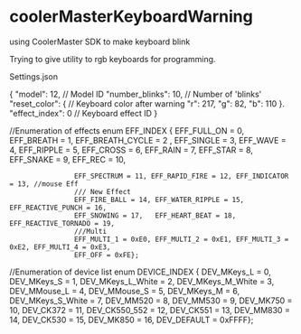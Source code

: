 # coolerMasterKeyboardWarning
using CoolerMaster SDK to make keyboard blink

Trying to give utility to rgb keyboards for programming.


Settings.json

{
  "model": 12, // Model ID
	"number_blinks": 10, // Number of 'blinks'
	"reset_color": { // Keyboard color after warning
		"r": 217,
		"g": 82,
		"b": 110
	}.
  "effect_index": 0 // Keyboard effect ID
}


//Enumeration of effects
enum EFF_INDEX { EFF_FULL_ON = 0, EFF_BREATH = 1, EFF_BREATH_CYCLE = 2 , EFF_SINGLE = 3,  EFF_WAVE = 4, EFF_RIPPLE = 5, 
					EFF_CROSS = 6, EFF_RAIN = 7, EFF_STAR = 8, EFF_SNAKE = 9, EFF_REC = 10,

					EFF_SPECTRUM = 11, EFF_RAPID_FIRE = 12, EFF_INDICATOR = 13, //mouse Eff
					/// New Effect
					EFF_FIRE_BALL = 14, EFF_WATER_RIPPLE = 15, EFF_REACTIVE_PUNCH = 16, 
					EFF_SNOWING = 17, 	EFF_HEART_BEAT = 18, EFF_REACTIVE_TORNADO = 19, 
					///Multi
					EFF_MULTI_1 = 0xE0, EFF_MULTI_2 = 0xE1, EFF_MULTI_3 = 0xE2, EFF_MULTI_4 = 0xE3, 	                      
					EFF_OFF = 0xFE};

//Enumeration of device list
enum DEVICE_INDEX { DEV_MKeys_L = 0, DEV_MKeys_S = 1, DEV_MKeys_L_White = 2, DEV_MKeys_M_White = 3, 
					DEV_MMouse_L = 4, DEV_MMouse_S = 5, DEV_MKeys_M = 6, DEV_MKeys_S_White = 7, 
					DEV_MM520 = 8, DEV_MM530 = 9, DEV_MK750 = 10, DEV_CK372 = 11, 
					DEV_CK550_552 = 12, DEV_CK551 = 13, DEV_MM830 = 14, DEV_CK530 = 15,
					DEV_MK850 = 16,
					DEV_DEFAULT = 0xFFFF};
